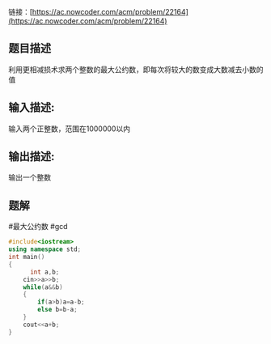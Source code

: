 
链接：[https://ac.nowcoder.com/acm/problem/22164](https://ac.nowcoder.com/acm/problem/22164)
## 题目描述

利用更相减损术求两个整数的最大公约数，即每次将较大的数变成大数减去小数的值

## 输入描述:

输入两个正整数，范围在1000000以内

## 输出描述:

输出一个整数

## 题解

#最大公约数 #gcd

```cpp
#include<iostream>
using namespace std;
int main()
{
      int a,b;
    cin>>a>>b;
    while(a&&b)
    {
        if(a>b)a=a-b;
        else b=b-a;
    }
    cout<<a+b;
}
```